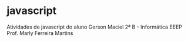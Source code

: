 # javascript
Atividades de javascript do aluno Gerson Maciel 2ª B - Informática EEEP Prof. Marly Ferreira Martins
